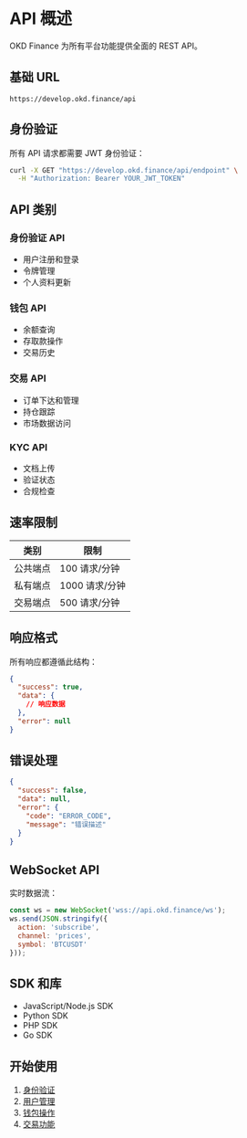 # API 概述

OKD Finance 为所有平台功能提供全面的 REST API。

## 基础 URL
```
https://develop.okd.finance/api
```

## 身份验证

所有 API 请求都需要 JWT 身份验证：

```bash
curl -X GET "https://develop.okd.finance/api/endpoint" \
  -H "Authorization: Bearer YOUR_JWT_TOKEN"
```

## API 类别

### 身份验证 API
- 用户注册和登录
- 令牌管理
- 个人资料更新

### 钱包 API
- 余额查询
- 存取款操作
- 交易历史

### 交易 API
- 订单下达和管理
- 持仓跟踪
- 市场数据访问

### KYC API
- 文档上传
- 验证状态
- 合规检查

## 速率限制

| 类别 | 限制 |
|------|------|
| 公共端点 | 100 请求/分钟 |
| 私有端点 | 1000 请求/分钟 |
| 交易端点 | 500 请求/分钟 |

## 响应格式

所有响应都遵循此结构：

```json
{
  "success": true,
  "data": {
    // 响应数据
  },
  "error": null
}
```

## 错误处理

```json
{
  "success": false,
  "data": null,
  "error": {
    "code": "ERROR_CODE",
    "message": "错误描述"
  }
}
```

## WebSocket API

实时数据流：

```javascript
const ws = new WebSocket('wss://api.okd.finance/ws');
ws.send(JSON.stringify({
  action: 'subscribe',
  channel: 'prices',
  symbol: 'BTCUSDT'
}));
```

## SDK 和库

- JavaScript/Node.js SDK
- Python SDK
- PHP SDK
- Go SDK

## 开始使用

1. [身份验证](/zh/api/authentication)
2. [用户管理](/zh/api/users)
3. [钱包操作](/zh/api/wallets)
4. [交易功能](/zh/trading/overview) 